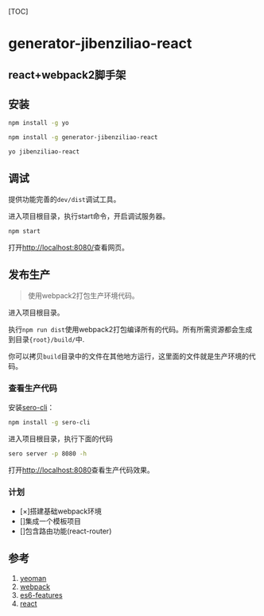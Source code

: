 [TOC]

# generator-jibenziliao-react

## react+webpack2脚手架

## 安装 ##

```bash
npm install -g yo

npm install -g generator-jibenziliao-react

yo jibenziliao-react
```

## 调试 ##

提供功能完善的`dev/dist`调试工具。

进入项目根目录，执行start命令，开启调试服务器。

```bash
npm start
```

打开[http://localhost:8080/](http://localhost:8080/)查看网页。

## 发布生产 ##

> 使用webpack2打包生产环境代码。

进入项目根目录。

执行`npm run dist`使用webpack2打包编译所有的代码。所有所需资源都会生成到目录`{root}/build/`中.

你可以拷贝`build`目录中的文件在其他地方运行，这里面的文件就是生产环境的代码。

### 查看生产代码 ###

安装[sero-cli](https://github.com/leftstick/Sero-cli)：
```bash
npm install -g sero-cli

```

进入项目根目录，执行下面的代码
```bash
sero server -p 8080 -h
```

打开[http://localhost:8080](http://localhost:8080)查看生产代码效果。

### 计划 ###
 - [×]搭建基础webpack环境
 - []集成一个模板项目
 - []包含路由功能(react-router)

## 参考 ##

1. [yeoman](http://yeoman.io/)
2. [webpack](https://webpack.js.org/)
3. [es6-features](https://github.com/lukehoban/es6features)
4. [react](http://facebook.github.io/react/)
